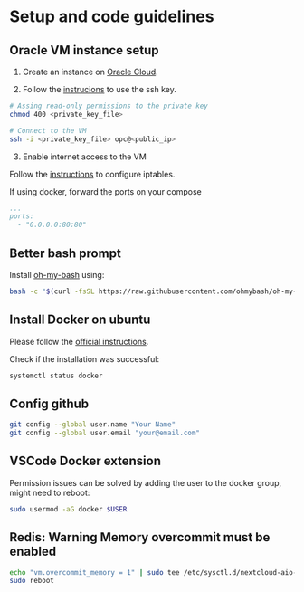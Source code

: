 # Setup and code guidelines

## Oracle VM instance setup

1. Create an instance on [Oracle Cloud](https://cloud.oracle.com/compute/instances/create).

2. Follow the [instrucions](https://docs.oracle.com/en-us/iaas/Content/GSG/Tasks/testingconnection.htm) to use the ssh key.

```bash
# Assing read-only permissions to the private key
chmod 400 <private_key_file>

# Connect to the VM
ssh -i <private_key_file> opc@<public_ip>
```

3. Enable internet access to the VM

Follow the [instructions](https://docs.oracle.com/en-us/iaas/developer-tutorials/tutorials/flask-on-ubuntu/01oci-ubuntu-flask-summary.htm) to configure iptables.

If using docker, forward the ports on your compose

```yaml
...
ports:
  - "0.0.0.0:80:80"
```

## Better bash prompt

Install [oh-my-bash](https://github.com/ohmybash/oh-my-bash) using:

```bash
bash -c "$(curl -fsSL https://raw.githubusercontent.com/ohmybash/oh-my-bash/master/tools/install.sh)"
```

## Install Docker on ubuntu

Please follow the [official instructions](https://docs.docker.com/engine/install/ubuntu/).

Check if the installation was successful:

```bash
systemctl status docker
```

## Config github

```bash
git config --global user.name "Your Name"
git config --global user.email "your@email.com"
```

## VSCode Docker extension

Permission issues can be solved by adding the user to the docker group, might need to reboot:

```bash
sudo usermod -aG docker $USER
```

## Redis: Warning Memory overcommit must be enabled

```bash
echo "vm.overcommit_memory = 1" | sudo tee /etc/sysctl.d/nextcloud-aio-memory-overcommit.conf
sudo reboot
```